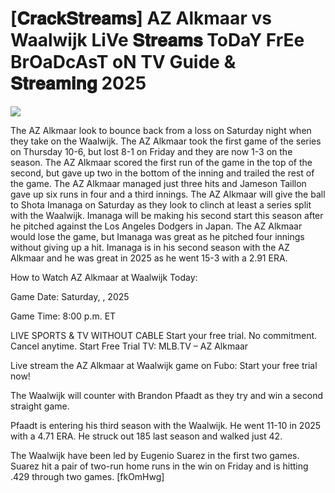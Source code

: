 #  [𝐂𝐫𝐚𝐜𝐤𝐒𝐭𝐫𝐞𝐚𝐦𝐬] AZ Alkmaar vs Waalwijk LiVe 𝐒𝐭𝐫𝐞𝐚𝐦𝐬 ToDaY FrEe BrOaDcAsT oN TV Guide & 𝐒𝐭𝐫𝐞𝐚𝐦𝐢𝐧𝐠  2025  
  
  
[![](https://i.imgur.com/qSNzIqt.png)](https://movie.rssnews.media/ZaDMzscfR.php)  
  
The AZ Alkmaar look to bounce back from a loss on Saturday night when they take on the Waalwijk. The AZ Alkmaar took the first game of the series on Thursday 10-6, but lost 8-1 on Friday and they are now 1-3 on the season. The AZ Alkmaar scored the first run of the game in the top of the second, but gave up two in the bottom of the inning and trailed the rest of the game. The AZ Alkmaar managed just three hits and Jameson Taillon gave up six runs in four and a third innings. The AZ Alkmaar will give the ball to Shota Imanaga on Saturday as they look to clinch at least a series split with the Waalwijk. Imanaga will be making his second start this season after he pitched against the Los Angeles Dodgers in Japan. The AZ Alkmaar would lose the game, but Imanaga was great as he pitched four innings without giving up a hit. Imanaga is in his second season with the AZ Alkmaar and he was great in 2025 as he went 15-3 with a 2.91 ERA.

How to Watch AZ Alkmaar at Waalwijk Today:

Game Date: Saturday, , 2025

Game Time: 8:00 p.m. ET

LIVE SPORTS & TV WITHOUT CABLE
Start your free trial. No commitment. Cancel anytime.
Start Free Trial
TV: MLB.TV – AZ Alkmaar

Live stream the AZ Alkmaar at Waalwijk game on Fubo: Start your free trial now!

The Waalwijk will counter with Brandon Pfaadt as they try and win a second straight game.

Pfaadt is entering his third season with the Waalwijk. He went 11-10 in 2025 with a 4.71 ERA. He struck out 185 last season and walked just 42.

The Waalwijk have been led by Eugenio Suarez in the first two games. Suarez hit a pair of two-run home runs in the win on Friday and is hitting .429 through two games. [fkOmHwg]